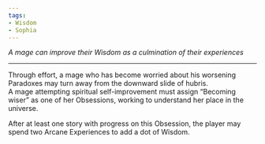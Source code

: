 ```yaml
---
tags:
- Wisdom
- Sophia
---
```


_A mage can improve their Wisdom as a culmination of their experiences_

---

Through effort, a mage who has become worried about his worsening Paradoxes may turn away from the downward slide of hubris. \
A mage attempting spiritual self-improvement must assign “Becoming wiser” as one of her Obsessions, working to understand her place in the universe. 

After at least one story with progress on this Obsession, the player may spend two Arcane Experiences to add a dot of Wisdom.